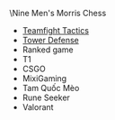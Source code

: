 \Nine Men's Morris
Chess

- [Teamfight Tactics](https://teamfighttactics.leagueoflegends.com)
- [Tower Defense](https://qqgame.qq.com/webappframe/?appid=10094)
- Ranked game
- T1
- CSGO
- MixiGaming
- Tam Quốc Mèo
- Rune Seeker
- Valorant